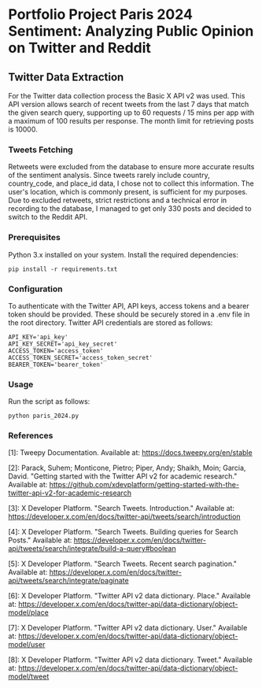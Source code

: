 # Portfolio Project Paris 2024 Sentiment: Analyzing Public Opinion on Twitter and Reddit
## Twitter Data Extraction
For the Twitter data collection process the Basic X API v2 was used. This API version allows search of recent tweets from the last 7 days that match the given search query, supporting up to 60 requests / 15 mins per app with a maximum of 100 results per response. The month limit for retrieving posts is 10000.

### Tweets Fetching
Retweets were excluded from the database to ensure more accurate results of the sentiment analysis. Since tweets rarely include country, country_code, and place_id data, I chose not to collect this information. The user's location, which is commonly present, is sufficient for my purposes.
Due to excluded retweets, strict restrictions and a technical error in recording to the database, I managed to get only 330 posts and decided to switch to the Reddit API.

### Prerequisites
Python 3.x installed on your system.
Install the required dependencies:

    pip install -r requirements.txt

### Configuration
To authenticate with the Twitter API, API keys, access tokens and a bearer token should be provided. These should be securely stored in a .env file in the root directory.
Twitter API credentials are stored as follows:

    API_KEY='api_key'
    API_KEY_SECRET='api_key_secret'
    ACCESS_TOKEN='access_token'
    ACCESS_TOKEN_SECRET='access_token_secret'
    BEARER_TOKEN='bearer_token'

### Usage
Run the script as follows:

    python paris_2024.py

### References
[1]: Tweepy Documentation. Available at: https://docs.tweepy.org/en/stable

[2]: Parack, Suhem; Monticone, Pietro; Piper, Andy; Shaikh, Moin; Garcia, David. "Getting started with the Twitter API v2 for academic research." Available at: https://github.com/xdevplatform/getting-started-with-the-twitter-api-v2-for-academic-research

[3]: X Developer Platform. "Search Tweets. Introduction." Available at: https://developer.x.com/en/docs/twitter-api/tweets/search/introduction

[4]: X Developer Platform. "Search Tweets. Building queries for Search Posts." Available at: https://developer.x.com/en/docs/twitter-api/tweets/search/integrate/build-a-query#boolean

[5]: X Developer Platform. "Search Tweets. Recent search pagination." Available at: https://developer.x.com/en/docs/twitter-api/tweets/search/integrate/paginate

[6]: X Developer Platform. "Twitter API v2 data dictionary. Place." Available at: https://developer.x.com/en/docs/twitter-api/data-dictionary/object-model/place

[7]: X Developer Platform. "Twitter API v2 data dictionary. User." Available at: https://developer.x.com/en/docs/twitter-api/data-dictionary/object-model/user

[8]: X Developer Platform. "Twitter API v2 data dictionary. Tweet." Available at: https://developer.x.com/en/docs/twitter-api/data-dictionary/object-model/tweet
